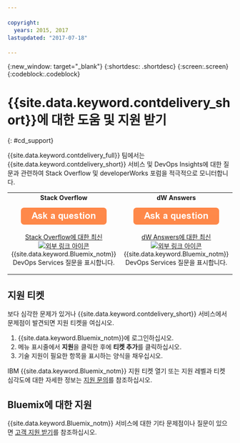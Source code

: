 ```yaml
---

copyright:
  years: 2015, 2017
lastupdated: "2017-07-18"

---
```


{:new_window: target="_blank"}
{:shortdesc: .shortdesc}
{:screen:.screen}
{:codeblock:.codeblock}


# {{site.data.keyword.contdelivery_short}}에 대한 도움 및 지원 받기    
{: #cd_support}  

{{site.data.keyword.contdelivery_full}} 팀에서는 {{site.data.keyword.contdelivery_short}} 서비스 및 DevOps Insights에 대한 질문과 관련하여 Stack Overflow 및 developerWorks 포럼을 적극적으로 모니터합니다.    

<table>
 <td align="center">
 <strong>Stack Overflow</strong>
  <p>
   <a class="xref" href="http://stackoverflow.com/questions/ask?tags=ibm-bluemix,devops-services" target="_blank" title="(새 탭이나 창에서 열림)"><img class="image" src="images/ask-a-question.png" alt="Ask a question"/></a></p>
   <p>
    <a class="xref" href="http://stackoverflow.com/questions/tagged/devops-services" target="_blank" title="(새 탭이나 창에서 열림)">Stack Overflow에 대한 최신 <img class="image" src="../../icons/launch-glyph.svg" alt="외부 링크 아이콘"/></a> {{site.data.keyword.Bluemix_notm}} DevOps Services 질문을 표시합니다. </p></td>
  <td align="center">
  <strong>dW Answers</strong>
   <p>
   <a class="xref" href="https://developer.ibm.com/answers/questions/ask/?topics=devops-services,bluemix" target="_blank" title="(새 탭이나 창에서 열림)"><img class="image" src="images/ask-a-question.png" alt="Ask a question"/></a></p>
   <p>
    <a class="xref" href="https://developer.ibm.com/answers/topics/devops-services.html" target="_blank" title="(새 탭이나 창에서 열림)">dW Answers에 대한 최신 <img class="image" src="../../icons/launch-glyph.svg" alt="외부 링크 아이콘"/></a> {{site.data.keyword.Bluemix_notm}} DevOps Services 질문을 표시합니다. </p></td>
  </table>  


## 지원 티켓

보다 심각한 문제가 있거나 {{site.data.keyword.contdelivery_short}} 서비스에서 문제점이 발견되면 지원 티켓을 여십시오.     

1. {{site.data.keyword.Bluemix_notm}}에 로그인하십시오. 
1. 메뉴 표시줄에서 **지원**을 클릭한 후에 **티켓 추가**를 클릭하십시오. 
1. 기술 지원이 필요한 항목을 표시하는 양식을 채우십시오. 

IBM {{site.data.keyword.Bluemix_notm}} 지원 티켓 열기 또는 지원 레벨과 티켓 심각도에 대한 자세한 정보는 [지원 문의](https://console.bluemix.net/docs/support/index.html#contacting-support)를 참조하십시오. 


## Bluemix에 대한 지원
{{site.data.keyword.Bluemix_notm}} 서비스에 대한 기타 문제점이나 질문이 있으면 [고객 지원 받기](https://www.{DomainName}/docs/support/index.html#getting-customer-support)를 참조하십시오. 
